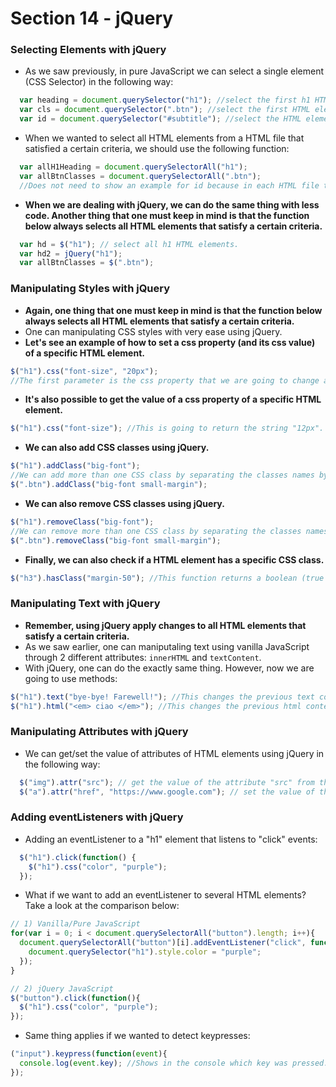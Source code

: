 # Section 14 - jQuery

### Selecting Elements with jQuery
* As we saw previously, in pure JavaScript we can select a single element (CSS Selector) in the following way:
```js
  var heading = document.querySelector("h1"); //select the first h1 HTML element.
  var cls = document.querySelector(".btn"); //select the first HTML element which has the ".btn" class.
  var id = document.querySelector("#subtitle"); //select the HTML element that has the id "#subtitle".
```
* When we wanted to select all HTML elements from a HTML file that satisfied a certain criteria, we should use the following function:
```js
  var allH1Heading = document.querySelectorAll("h1");
  var allBtnClasses = document.querySelectorAll(".btn");
  //Does not need to show an example for id because in each HTML file there can only be 1 HTML element with a specific id.
```
* __When we are dealing with jQuery, we can do the same thing with less code. Another thing that one must keep in mind is that the function below always selects all HTML elements that satisfy a certain criteria.__
```js
  var hd = $("h1"); // select all h1 HTML elements.
  var hd2 = jQuery("h1");
  var allBtnClasses = $(".btn");
```

### Manipulating Styles with jQuery
* __Again, one thing that one must keep in mind is that the function below always selects all HTML elements that satisfy a certain criteria.__
* One can manipulating CSS styles with very ease using jQuery.
* __Let's see an example of how to set a css property (and its css value) of a specific HTML element.__
```js
$("h1").css("font-size", "20px");
//The first parameter is the css property that we are going to change and the second parameter is the css value to which we want to change the css property.
```
* __It's also possible to get the value of a css property of a specific HTML element.__
```js
$("h1").css("font-size"); //This is going to return the string "12px".
```
* __We can also add CSS classes using jQuery.__
```js
$("h1").addClass("big-font");
//We can add more than one CSS class by separating the classes names by whitespaces.
$(".btn").addClass("big-font small-margin");
```
* __We can also remove CSS classes using jQuery.__
```js
$("h1").removeClass("big-font");
//We can remove more than one CSS class by separating the classes names by whitespaces.
$(".btn").removeClass("big-font small-margin");
```
* __Finally, we can also check if a HTML element has a specific CSS class.__
```js
$("h3").hasClass("margin-50"); //This function returns a boolean (true or false).
```

### Manipulating Text with jQuery
* __Remember, using jQuery apply changes to all HTML elements that satisfy a certain criteria.__
* As we saw earlier, one can maniputaling text using vanilla JavaScript through 2 different attributes: ```innerHTML``` and ```textContent```.
* With jQuery, one can do the exactly same thing. However, now we are going to use methods:
```js
$("h1").text("bye-bye! Farewell!"); //This changes the previous text content of h1 to "bye-bye! Farewell!"
$("h1").html("<em> ciao </em>"); //This changes the previous html content inside the h1 tags to "<em> ciao </em>"
```

### Manipulating Attributes with jQuery
* We can get/set the value of attributes of HTML elements using jQuery in the following way:
```js
  $("img").attr("src"); // get the value of the attribute "src" from the img HTML element.
  $("a").attr("href", "https://www.google.com"); // set the value of the attribute "href" to "https://www.google.com"
```

### Adding eventListeners with jQuery
* Adding an eventListener to a "h1" element that listens to "click" events:
```js
  $("h1").click(function() {
    $("h1").css("color", "purple");
  });
```
* What if we want to add an eventListener to several HTML elements? Take a look at the comparison below:
```js
// 1) Vanilla/Pure JavaScript
for(var i = 0; i < document.querySelectorAll("button").length; i++){
  document.querySelectorAll("button")[i].addEventListener("click", function(){
    document.querySelector("h1").style.color = "purple";
  });
}

// 2) jQuery JavaScript
$("button").click(function(){
  $("h1").css("color", "purple");
});
```
* Same thing applies if we wanted to detect keypresses:
```js
("input").keypress(function(event){
  console.log(event.key); //Shows in the console which key was pressed.
});
```
